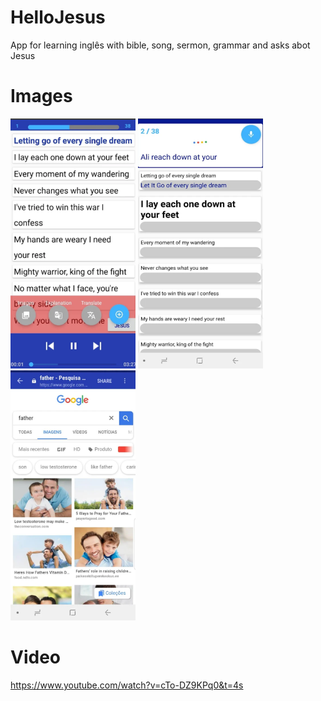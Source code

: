 # HelloJesus
App for learning inglês with bible, song, sermon, grammar and asks abot Jesus

# Images
<img src="https://github.com/jorgealbertojas/HelloJesus/blob/master/hello1.png" data-canonical-src="https://github.com/jorgealbertojas/Ubook/blob/main/imagemBook.jpeg" width="200" height="400" />

<img src="https://github.com/jorgealbertojas/HelloJesus/blob/master/hello2.png" data-canonical-src="https://github.com/jorgealbertojas/Ubook/blob/main/imagemBook.jpeg" width="200" height="400" />

<img src="https://github.com/jorgealbertojas/HelloJesus/blob/master/hello3.png" data-canonical-src="https://github.com/jorgealbertojas/Ubook/blob/main/imagemBook.jpeg" width="200" height="400" />

# Video
https://www.youtube.com/watch?v=cTo-DZ9KPq0&t=4s
